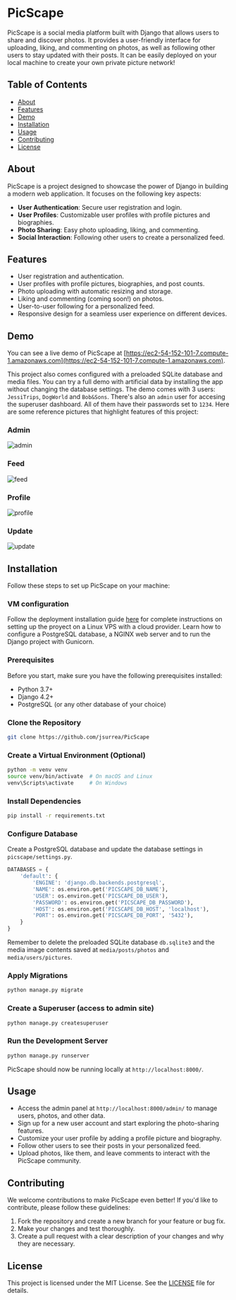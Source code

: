 # PicScape

PicScape is a social media platform built with Django that allows users to share and discover photos. It provides a user-friendly interface for uploading, liking, and commenting on photos, as well as following other users to stay updated with their posts. It can be easily deployed on your local machine to create your own private picture network!

## Table of Contents

- [About](#about)
- [Features](#features)
- [Demo](#demo)
- [Installation](#installation)
- [Usage](#usage)
- [Contributing](#contributing)
- [License](#license)

## About

PicScape is a project designed to showcase the power of Django in building a modern web application. It focuses on the following key aspects:

- **User Authentication**: Secure user registration and login.
- **User Profiles**: Customizable user profiles with profile pictures and biographies.
- **Photo Sharing**: Easy photo uploading, liking, and commenting.
- **Social Interaction**: Following other users to create a personalized feed.

## Features

- User registration and authentication.
- User profiles with profile pictures, biographies, and post counts.
- Photo uploading with automatic resizing and storage.
- Liking and commenting (coming soon!) on photos.
- User-to-user following for a personalized feed.
- Responsive design for a seamless user experience on different devices.

## Demo

You can see a live demo of PicScape at [https://ec2-54-152-101-7.compute-1.amazonaws.com](https://ec2-54-152-101-7.compute-1.amazonaws.com).

This project also comes configured with a preloaded SQLite database and media files. You can try a full demo with artificial data by installing the app without changing the database settings. The demo comes with 3 users: `JessiTrips`, `DogWorld` and `Bob&Sons`. There's also an `admin` user for accesing the superuser dashboard. All of them have their passwords set to `1234`. Here are some reference pictures that highlight features of this project:

### Admin

![admin](https://github.com/jsurrea/PicScape/assets/68788933/105a60e0-a225-4459-a6f2-c2b1824ce2fd)

### Feed

![feed](https://github.com/jsurrea/PicScape/assets/68788933/f50c8338-fb61-4af5-b789-90dba7094264)

### Profile

![profile](https://github.com/jsurrea/PicScape/assets/68788933/661fbb53-2f5d-443a-95c8-c8c125faab2f)

### Update

![update](https://github.com/jsurrea/PicScape/assets/68788933/929794c1-f71b-4750-b68d-645fa0502737)

## Installation

Follow these steps to set up PicScape on your machine:

### VM configuration

Follow the deployment installation guide [here](deployment.md) for complete instructions on setting up the proyect on a Linux VPS with a cloud provider. Learn how to configure a PostgreSQL database, a NGINX web server and to run the Django project with Gunicorn.

### Prerequisites

Before you start, make sure you have the following prerequisites installed:

- Python 3.7+
- Django 4.2+
- PostgreSQL (or any other database of your choice)

### Clone the Repository

```bash
git clone https://github.com/jsurrea/PicScape
```

### Create a Virtual Environment (Optional)

```bash
python -m venv venv
source venv/bin/activate  # On macOS and Linux
venv\Scripts\activate     # On Windows
```

### Install Dependencies

```bash
pip install -r requirements.txt
```

### Configure Database

Create a PostgreSQL database and update the database settings in `picscape/settings.py`.

```python
DATABASES = {
    'default': {
        'ENGINE': 'django.db.backends.postgresql',
        'NAME': os.environ.get('PICSCAPE_DB_NAME'),
        'USER': os.environ.get('PICSCAPE_DB_USER'),
        'PASSWORD': os.environ.get('PICSCAPE_DB_PASSWORD'),
        'HOST': os.environ.get('PICSCAPE_DB_HOST', 'localhost'),
        'PORT': os.environ.get('PICSCAPE_DB_PORT', '5432'),
    }
}
```

Remember to delete the preloaded SQLite database `db.sqlite3` and the media image contents saved at `media/posts/photos` and `media/users/pictures`.

### Apply Migrations

```bash
python manage.py migrate
```

### Create a Superuser (access to admin site)

```bash
python manage.py createsuperuser
```

### Run the Development Server

```bash
python manage.py runserver
```

PicScape should now be running locally at `http://localhost:8000/`.

## Usage

- Access the admin panel at `http://localhost:8000/admin/` to manage users, photos, and other data.
- Sign up for a new user account and start exploring the photo-sharing features.
- Customize your user profile by adding a profile picture and biography.
- Follow other users to see their posts in your personalized feed.
- Upload photos, like them, and leave comments to interact with the PicScape community.

## Contributing
We welcome contributions to make PicScape even better! If you'd like to contribute, please follow these guidelines:

1. Fork the repository and create a new branch for your feature or bug fix.
2. Make your changes and test thoroughly.
3. Create a pull request with a clear description of your changes and why they are necessary.

## License

This project is licensed under the MIT License. See the [LICENSE](LICENSE) file for details.
